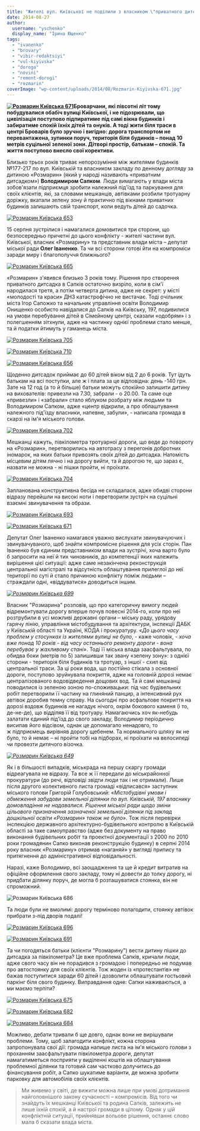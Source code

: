 ```yaml
---
title: "Жителі вул. Київської не поділили з власником \"приватного дитсадка\" доріжку та зелену зону"
date: 2014-08-27
author: 
  username: "yschenko"
  display_name: "Ірина Ющенко"
tags: 
  - "ivanenko"
  - "brovary"
  - "vibir-redaktsiyi"
  - "vul-kiyivska"
  - "doroga"
  - "novini"
  - "remont-dorogi"
  - "rozmarin"
coverImage: "wp-content/uploads/2014/08/Rozmarin-Kiyivska-671.jpg"
---
```


**[![Розмарин Київська 671](https://mpz.brovary.org/wp-content/uploads/2014/08/Rozmarin-Kiyivska-671.jpg)](https://mpz.brovary.org/wp-content/uploads/2014/08/Rozmarin-Kiyivska-671.jpg)Броварчани, які півсотні літ тому побудувалися обабіч вулиці Київської, і не підозрювали, що цивілізація поступово підпиратиме під самі вікна будинків і забиратиме спокій їхніх дітей та онуків. А тоді жити біля траси в центрі Броварів було зручно і вигідно: дорога транспортом не перевантажена, зупинки поруч, територія біля будинків – понад 10 метрів суцільної зеленої зони. Дітворі простір, батькам – спокій. Та життя поступово внесло свої корективи.**

Близько трьох років триває непорозуміння між жителями будинків №177-217 по вул. Київській та власником закладу по денному догляду за дитиною «Розмарин» (який у народі називають «приватним дитсадком») **Володимиром Сапком**. Люди вимагають у влади міста зобов'язати підприємця зробити належний під'їзд та паркування для своїх клієнтів, які, за словами мешканців, автівками розбили тротуарну доріжку, вкатали зелену зону й практично під вікнами приватних будинків залишають свій транспорт, коли ведуть дітей до садочка.

[![Розмарин Київська 653](https://mpz.brovary.org/wp-content/uploads/2014/08/Rozmarin-Kiyivska-653.jpg)](https://mpz.brovary.org/wp-content/uploads/2014/08/Rozmarin-Kiyivska-653.jpg)

15 серпня зустрілися і намагалися домовитися три сторони, що безпосередньо причетні до цього конфлікту - жителі частини вул. Київської, власник «Розмарину» та представник влади міста – депутат міської ради **Олег Іваненко**. Та чи всі сторони готові йти на компроміси заради миру і благополуччя ближнього?

[![Розмарин Київська 665](https://mpz.brovary.org/wp-content/uploads/2014/08/Rozmarin-Kiyivska-665.jpg)](https://mpz.brovary.org/wp-content/uploads/2014/08/Rozmarin-Kiyivska-665.jpg)

«Розмарин» з'явився близько 3 років тому. Рішення про створення приватного дитсадка в Сапків остаточно визріло, коли в сім'ї народилася третя, а потім четверта дитина, адже не секрет: у місті «молодості та краси» ДНЗ катастрофічно не вистачає. Тоді очільник міста Ігор Сапожко та начальник управління освіти Володимир Онищенко особисто навідалися до Сапків на Київську, 197, подивилися на умови перебування дітей в Сімейному центрі, сказали «одобрям» і з полегшенням зітхнули, адже на частинку однієї проблеми стало менше, та й податки йтимуть у гаманець міста.

[![Розмарин Київська 705](https://mpz.brovary.org/wp-content/uploads/2014/08/Rozmarin-Kiyivska-705.jpg)](https://mpz.brovary.org/wp-content/uploads/2014/08/Rozmarin-Kiyivska-705.jpg)

[![Розмарин Київська 710](https://mpz.brovary.org/wp-content/uploads/2014/08/Rozmarin-Kiyivska-710.jpg)](https://mpz.brovary.org/wp-content/uploads/2014/08/Rozmarin-Kiyivska-710.jpg)

[![Розмарин Київська 656](https://mpz.brovary.org/wp-content/uploads/2014/08/Rozmarin-Kiyivska-656.jpg)](https://mpz.brovary.org/wp-content/uploads/2014/08/Rozmarin-Kiyivska-656.jpg)

Щоденно дитсадок приймає до 60 дітей віком від 2 до 6 років. Тут ідуть батькам на всі поступки, але ж і плата за це відповідна: день -140 грн. Зате на 12 год (а то й більше) батьки можуть спокійно залишити дитину на вихователів: привезли на 7.30, забрали - о 20.00. Та саме оце «привезли» і «забрали» стало яблуком розбрату між людьми та Володимиром Сапком, адже «центр відкрили, а про облаштування належного під'їзду власники, напевне, забули», - написала громада в скарзі на ім'я міського голови.

[![Розмарин Київська 702](https://mpz.brovary.org/wp-content/uploads/2014/08/Rozmarin-Kiyivska-702.jpg)](https://mpz.brovary.org/wp-content/uploads/2014/08/Rozmarin-Kiyivska-702.jpg)

Мешканці кажуть, півкілометра тротуарної дороги, що веде до повороту на «Розмарин», перетворились на автотрасу з перегонів добротних іномарок, на яких батьки привозять своїх дітей до дитсадка. Натомість місцевим дітям лячно і на дорогу вийти, та й дорогою те, що зараз є, назвати не можна - ні пішки пройти, ні проїхати.

[![Розмарин Київська 704](https://mpz.brovary.org/wp-content/uploads/2014/08/Rozmarin-Kiyivska-704.jpg)](https://mpz.brovary.org/wp-content/uploads/2014/08/Rozmarin-Kiyivska-704.jpg)

Запланована конструктивна бесіда не складалася, адже обидві сторони відразу перейшли на високі ноти і перетворили зустріч на суцільні взаємні звинувачення та образи.

[![Розмарин Київська 693](https://mpz.brovary.org/wp-content/uploads/2014/08/Rozmarin-Kiyivska-693.jpg)](https://mpz.brovary.org/wp-content/uploads/2014/08/Rozmarin-Kiyivska-693.jpg)

[![Розмарин Київська 671](https://mpz.brovary.org/wp-content/uploads/2014/08/Rozmarin-Kiyivska-671.jpg)](https://mpz.brovary.org/wp-content/uploads/2014/08/Rozmarin-Kiyivska-671.jpg)

Депутат Олег Іваненко намагався уважно вислухати звинувачуючих і звинувачуваного, щоб знайти компромісне рішення для усіх сторін. Пан Іваненко був єдиним представником влади на зустрічі, хоча варто було б запросити на неї й тих чиновників, до компетенції яких належить вирішення цієї ситуації: адже саме незакінчена реконструкція центральної магістралі та відсутність облаштування прилеглої до неї території по суті й стало причиною конфлікту поміж людьми – страждали одні, «віддуватися» доводиться іншим.

_[![Розмарин Київська 699](https://mpz.brovary.org/wp-content/uploads/2014/08/Rozmarin-Kiyivska-699.jpg)](https://mpz.brovary.org/wp-content/uploads/2014/08/Rozmarin-Kiyivska-699.jpg)_

Власник "Розмарина" розповів, що про категоричну вимогу людей відремонтувати дорогу вперше почув повесні 2014-го, коли про неї розтрубили в усі можливі державні органи – міську раду, урядову гарячу лінію, управління містобудування та архітектури, інспекції ДАБК у Київській області та Україні, КОДА і прокуратуру. «_До цього часу проблем у стосунках із жителями вулиці не було_, - каже чоловік, - _хоча вже понад 10 років - від часу останнього ремонту дороги - вона перебуває у жахливому стані_». Тоді її міська влада заасфальтувала, по обидва боки (метрів по 5) залишивши так звану «зелену зону»: з однієї сторони - територія біля будинків та тротуар, з іншої - схил від центральної траси. За ці роки вода, що постійно стікала з основної дороги, поступово зруйнувала покриття, адже на головній дорозі немає централізованого водовідведення дощових вод. Та й самі мешканці поводилися із зеленою зоною по-споживацьки: під час будівельних робіт перетворили її частину на глиняний панцир, а інтенсивний рух автівок доробив темну справу. На сьогодні про асфальтове покриття на дорозі вздовж будинків не нагадує нічого, окрім бокового каменя (і то, де-не-де), що відділяв її від тротуару. Намагаючись хоч як-небудь залатати єдиний під'їзд до свого закладу, Володимир періодично висипав його відсівом, однак це допомагало ненадовго, то ж підприємець вирівняв дорогу щебенем. Та нормального шляху як не було, то й немає – ні пройти тобі на підборах, ні проїхати на велосипеді чи провезти дитячого візочка.

_[![Розмарин Київська 649](https://mpz.brovary.org/wp-content/uploads/2014/08/Rozmarin-Kiyivska-649.jpg)](https://mpz.brovary.org/wp-content/uploads/2014/08/Rozmarin-Kiyivska-649.jpg)_

Як і в більшості випадків, міськрада на першу скаргу громади відреагувала не відразу. Та все ж її передали до міськрайонної прокуратури (до речі, відповіді звідти люди так і не отримали). Лише після другого колективного листа громаді «відписався» заступник міського голови Григорій Голубовський: «_Містобудівні умови і обмеження забудови земельної ділянки по вул. Київській, 197 власнику домовладіння не надавалися. Рішення міської ради щодо зміни цільового призначення зазначеної земельної ділянки під заклад дошкільної освіти «Розмарин» також не було_». Тож після перевірки інспекцією державного архітектурно-будівельного контролю в Київській області за таке самоуправство (адже без документу на право виконання будівельних робіт та проектної документації з 2000 по 2010 роки громадянин Сапко виконав реконструкцію будинку) в серпні 2014 року власник «Розмарину» отримав «наганяй» у вигляді припису та притягнення до адміністративної відповідальності.

Наразі, каже Володимир, всі заощадження та ще й кредит витратив на офіційне оформлення свого закладу, тому ні довести до толку дорогу, ні придбати ділянку поруч, де могла б розташуватися стоянка, він не спроможний.

![Розмарин Київська 686](https://mpz.brovary.org/wp-content/uploads/2014/08/Rozmarin-Kiyivska-686.jpg)

Та люди були не вмолимі: дорогу терміново полагодити, стоянку автівок прибрати з-під дворів подалі!

[![Розмарин Київська 696](https://mpz.brovary.org/wp-content/uploads/2014/08/Rozmarin-Kiyivska-696.jpg)](https://mpz.brovary.org/wp-content/uploads/2014/08/Rozmarin-Kiyivska-696.jpg)

[![Розмарин Київська 691](https://mpz.brovary.org/wp-content/uploads/2014/08/Rozmarin-Kiyivska-691.jpg)](https://mpz.brovary.org/wp-content/uploads/2014/08/Rozmarin-Kiyivska-691.jpg)

Та чи погодяться батьки (клієнти "Розмарину") вести дитину пішки до дитсадка за півкілометра? Це вже проблема Сапків, кричали люди, адже свого часу він не порадився з громадою і попередньо не подумав про автостоянку для своїх клієнтів. Тож жоден із «протестантів» не бажав поступитися заради 60 дітей і дозволити облаштувати гостьовий паркінг біля свого будинку. Виправдання одне: Сапки наживаються, а ми маємо терпіти?

[![Розмарин Київська 675](https://mpz.brovary.org/wp-content/uploads/2014/08/Rozmarin-Kiyivska-675.jpg)](https://mpz.brovary.org/wp-content/uploads/2014/08/Rozmarin-Kiyivska-675.jpg)

[![Розмарин Київська 682](https://mpz.brovary.org/wp-content/uploads/2014/08/Rozmarin-Kiyivska-682.jpg)](https://mpz.brovary.org/wp-content/uploads/2014/08/Rozmarin-Kiyivska-682.jpg)

[![Розмарин Київська 684](https://mpz.brovary.org/wp-content/uploads/2014/08/Rozmarin-Kiyivska-684.jpg)](https://mpz.brovary.org/wp-content/uploads/2014/08/Rozmarin-Kiyivska-684.jpg)

Можливо, дебати тривали б ще довго, однак вони не вирішували проблеми. Тому, щоб залагодити конфлікт, кожна сторона запропонувала свої дії: громада напише листа на ім'я міського голови з проханням заасфальтувати півкілометра дороги, депутат намагатиметься посприяти у виділенні коштів на облаштування проблемної ділянки та готовий сам частково долучитись до фінансування робіт, а Сапко шукатиме варіанти, де можна зробити парковку для автомобілів своїх клієнтів.

> Ми живемо у світі, де вижити можна лише при умові дотримання найголовнішого закону сучасності – компромісів. Від того чи знайдуть їх мешканці Київської та родина Сапків, залежить не лише їхній спокій, а й настрої громади в цілому. Однак у цій конфліктній ситуації, прийнявши вольове рішення, останнє слово мала б сказати влада міста.
